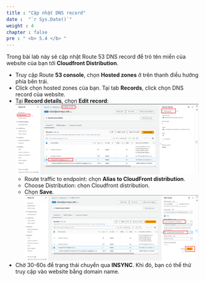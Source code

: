 ```yaml
---
title : "Cập nhật DNS record"
date :  "`r Sys.Date()`" 
weight : 4
chapter : false
pre : " <b> 5.4 </b> "
---
```


Trong bài lab này sẽ cập nhật Route 53 DNS record để trỏ tên miền của website của bạn tới **Cloudfront Distribution**.
  - Truy cập Route **53 console**, chọn **Hosted zones** ở trên thanh điều hướng phía bên trái.
  - Click chọn hosted zones của bạn. Tại tab **Records**, click chọn DNS record của website.
  - Tại **Record details**, chọn **Edit record**:
  ![Route53](/images/5.cloudfront-and-acm/025-Route53-update-record-to-CF.png)
    + Route traffic to endpoint: chọn **Alias to CloudFront distribution**.
    + Choose Distribution: chọn Cloudfront distribution.
    + Chọn **Save**.
    ![Route53](/images/5.cloudfront-and-acm/026-Route53-save-update-record-to-CF.png)
  - Chờ 30-60s để trạng thái chuyển qua **INSYNC**. Khi đó, bạn có thể thử truy cập vào website bằng domain name.